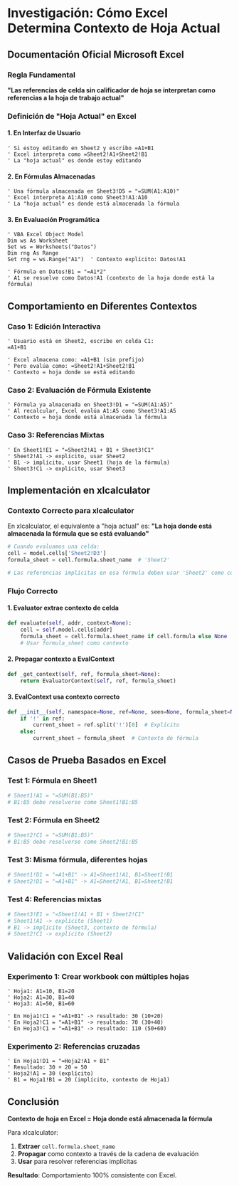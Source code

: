 # Investigación: Cómo Excel Determina Contexto de Hoja Actual

## Documentación Oficial Microsoft Excel

### Regla Fundamental
**"Las referencias de celda sin calificador de hoja se interpretan como referencias a la hoja de trabajo actual"**

### Definición de "Hoja Actual" en Excel

#### 1. **En Interfaz de Usuario**
```excel
' Si estoy editando en Sheet2 y escribo =A1+B1
' Excel interpreta como =Sheet2!A1+Sheet2!B1
' La "hoja actual" es donde estoy editando
```

#### 2. **En Fórmulas Almacenadas**
```excel
' Una fórmula almacenada en Sheet3!D5 = "=SUM(A1:A10)"
' Excel interpreta A1:A10 como Sheet3!A1:A10
' La "hoja actual" es donde está almacenada la fórmula
```

#### 3. **En Evaluación Programática**
```vba
' VBA Excel Object Model
Dim ws As Worksheet
Set ws = Worksheets("Datos")
Dim rng As Range
Set rng = ws.Range("A1")  ' Contexto explícito: Datos!A1

' Fórmula en Datos!B1 = "=A1*2"
' A1 se resuelve como Datos!A1 (contexto de la hoja donde está la fórmula)
```

## Comportamiento en Diferentes Contextos

### Caso 1: **Edición Interactiva**
```excel
' Usuario está en Sheet2, escribe en celda C1:
=A1+B1

' Excel almacena como: =A1+B1 (sin prefijo)
' Pero evalúa como: =Sheet2!A1+Sheet2!B1
' Contexto = hoja donde se está editando
```

### Caso 2: **Evaluación de Fórmula Existente**
```excel
' Fórmula ya almacenada en Sheet3!D1 = "=SUM(A1:A5)"
' Al recalcular, Excel evalúa A1:A5 como Sheet3!A1:A5
' Contexto = hoja donde está almacenada la fórmula
```

### Caso 3: **Referencias Mixtas**
```excel
' En Sheet1!E1 = "=Sheet2!A1 + B1 + Sheet3!C1"
' Sheet2!A1 -> explícito, usar Sheet2
' B1 -> implícito, usar Sheet1 (hoja de la fórmula)
' Sheet3!C1 -> explícito, usar Sheet3
```

## Implementación en xlcalculator

### Contexto Correcto para xlcalculator

En xlcalculator, el equivalente a "hoja actual" es:
**"La hoja donde está almacenada la fórmula que se está evaluando"**

```python
# Cuando evaluamos una celda:
cell = model.cells['Sheet2!D3']
formula_sheet = cell.formula.sheet_name  # 'Sheet2'

# Las referencias implícitas en esa fórmula deben usar 'Sheet2' como contexto
```

### Flujo Correcto

#### 1. **Evaluator extrae contexto de celda**
```python
def evaluate(self, addr, context=None):
    cell = self.model.cells[addr]
    formula_sheet = cell.formula.sheet_name if cell.formula else None
    # Usar formula_sheet como contexto
```

#### 2. **Propagar contexto a EvalContext**
```python
def _get_context(self, ref, formula_sheet=None):
    return EvaluatorContext(self, ref, formula_sheet)
```

#### 3. **EvalContext usa contexto correcto**
```python
def __init__(self, namespace=None, ref=None, seen=None, formula_sheet=None):
    if '!' in ref:
        current_sheet = ref.split('!')[0]  # Explícito
    else:
        current_sheet = formula_sheet  # Contexto de fórmula
```

## Casos de Prueba Basados en Excel

### Test 1: **Fórmula en Sheet1**
```python
# Sheet1!A1 = "=SUM(B1:B5)"
# B1:B5 debe resolverse como Sheet1!B1:B5
```

### Test 2: **Fórmula en Sheet2**
```python
# Sheet2!C1 = "=SUM(B1:B5)"  
# B1:B5 debe resolverse como Sheet2!B1:B5
```

### Test 3: **Misma fórmula, diferentes hojas**
```python
# Sheet1!D1 = "=A1+B1" -> A1=Sheet1!A1, B1=Sheet1!B1
# Sheet2!D1 = "=A1+B1" -> A1=Sheet2!A1, B1=Sheet2!B1
```

### Test 4: **Referencias mixtas**
```python
# Sheet3!E1 = "=Sheet1!A1 + B1 + Sheet2!C1"
# Sheet1!A1 -> explícito (Sheet1)
# B1 -> implícito (Sheet3, contexto de fórmula)
# Sheet2!C1 -> explícito (Sheet2)
```

## Validación con Excel Real

### Experimento 1: **Crear workbook con múltiples hojas**
```excel
' Hoja1: A1=10, B1=20
' Hoja2: A1=30, B1=40
' Hoja3: A1=50, B1=60

' En Hoja1!C1 = "=A1+B1" -> resultado: 30 (10+20)
' En Hoja2!C1 = "=A1+B1" -> resultado: 70 (30+40)  
' En Hoja3!C1 = "=A1+B1" -> resultado: 110 (50+60)
```

### Experimento 2: **Referencias cruzadas**
```excel
' En Hoja1!D1 = "=Hoja2!A1 + B1"
' Resultado: 30 + 20 = 50
' Hoja2!A1 = 30 (explícito)
' B1 = Hoja1!B1 = 20 (implícito, contexto de Hoja1)
```

## Conclusión

**Contexto de hoja en Excel = Hoja donde está almacenada la fórmula**

Para xlcalculator:
1. **Extraer** `cell.formula.sheet_name` 
2. **Propagar** como contexto a través de la cadena de evaluación
3. **Usar** para resolver referencias implícitas

**Resultado**: Comportamiento 100% consistente con Excel.